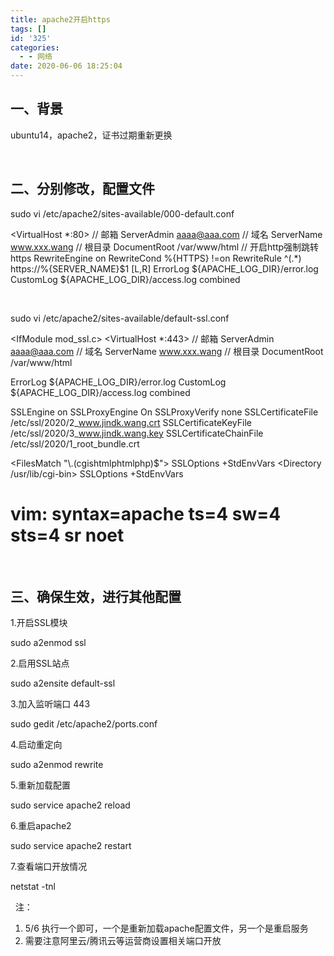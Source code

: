 ```yaml
---
title: apache2开启https
tags: []
id: '325'
categories:
  - - 网络
date: 2020-06-06 18:25:04
---
```


## 一、背景

ubuntu14，apache2，证书过期重新更换

 

## 二、分别修改，配置文件

sudo vi /etc/apache2/sites-available/000-default.conf

<VirtualHost \*:80>
        // 邮箱
ServerAdmin aaaa@aaa.com
        // 域名
ServerName www.xxx.wang
        // 根目录
DocumentRoot /var/www/html
        // 开启http强制跳转https
RewriteEngine on
RewriteCond %{HTTPS} !=on
RewriteRule   ^(.\*)  https://%{SERVER\_NAME}$1 \[L,R\]
ErrorLog ${APACHE\_LOG\_DIR}/error.log
CustomLog ${APACHE\_LOG\_DIR}/access.log combined
</VirtualHost>

 

sudo vi /etc/apache2/sites-available/default-ssl.conf

<IfModule mod\_ssl.c>
<VirtualHost \*:443>
// 邮箱
ServerAdmin aaaa@aaa.com
// 域名
ServerName www.xxx.wang
// 根目录
DocumentRoot /var/www/html

ErrorLog ${APACHE\_LOG\_DIR}/error.log
CustomLog ${APACHE\_LOG\_DIR}/access.log combined

SSLEngine on
SSLProxyEngine On
SSLProxyVerify none
SSLCertificateFile /etc/ssl/2020/2\_www.jindk.wang.crt
SSLCertificateKeyFile  /etc/ssl/2020/3\_www.jindk.wang.key
SSLCertificateChainFile /etc/ssl/2020/1\_root\_bundle.crt


<FilesMatch "\\.(cgishtmlphtmlphp)$">
SSLOptions +StdEnvVars
</FilesMatch>
<Directory /usr/lib/cgi-bin>
SSLOptions +StdEnvVars
</Directory>

</VirtualHost>
</IfModule>

# vim: syntax=apache ts=4 sw=4 sts=4 sr noet

 

## 三、确保生效，进行其他配置

1.开启SSL模块

sudo a2enmod ssl

2.启用SSL站点

sudo a2ensite default-ssl

3.加入监听端口 443

sudo gedit /etc/apache2/ports.conf

4.启动重定向

sudo a2enmod rewrite

5.重新加载配置

sudo service apache2 reload

6.重启apache2

sudo service apache2 restart

7.查看端口开放情况

netstat -tnl

  注：

1.  5/6 执行一个即可，一个是重新加载apache配置文件，另一个是重启服务
2.  需要注意阿里云/腾讯云等运营商设置相关端口开放
